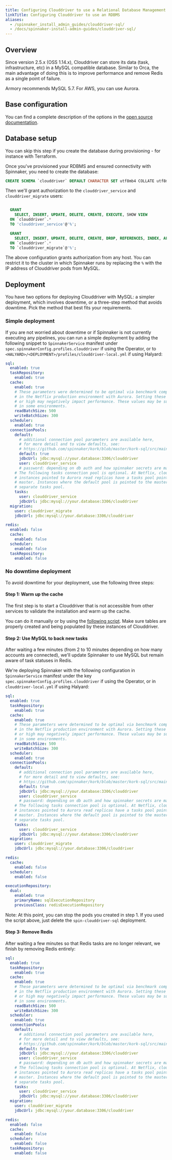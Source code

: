 ```yaml
---
title: Configuring Clouddriver to use a Relational Database Management System
linkTitle: Configuring Clouddriver to use an RDBMS
aliases:
  - /spinnaker_install_admin_guides/clouddriver-sql/
  - /docs/spinnaker-install-admin-guides/clouddriver-sql/
---
```

## Overview

Since version 2.5.x (OSS 1.14.x), Clouddriver can store its data (task, infrastructure, etc) in a MySQL compatible database. Similar to Orca, the main advantage of doing this is to improve performance and remove Redis as a single point of failure.

Armory recommends MySQL 5.7. For AWS, you can use Aurora.

## Base configuration

You can find a complete description of the options in the [open source documentation](https://www.spinnaker.io/setup/productionize/persistence/clouddriver-sql/).


## Database setup
You can skip this step if you create the database during provisioning - for instance with Terraform.

Once you've provisioned your RDBMS and ensured connectivity with Spinnaker, you need to create the database:

```sql
CREATE SCHEMA `clouddriver` DEFAULT CHARACTER SET utf8mb4 COLLATE utf8mb4_unicode_ci;
```

Then we'll grant authorization to the `clouddriver_service` and `clouddriver_migrate` users:

```sql

  GRANT
    SELECT, INSERT, UPDATE, DELETE, CREATE, EXECUTE, SHOW VIEW
  ON `clouddriver`.*
  TO 'clouddriver_service'@'%';

  GRANT
    SELECT, INSERT, UPDATE, DELETE, CREATE, DROP, REFERENCES, INDEX, ALTER, LOCK TABLES, EXECUTE, SHOW VIEW
  ON `clouddriver`.*
  TO `clouddriver_migrate`@'%';
```

The above configuration grants authorization from any host. You can restrict it to the cluster in which Spinnaker runs by replacing the `%` with the IP address of Clouddriver pods from MySQL.

## Deployment

You have two options for deploying Clouddriver with MySQL: a simpler deployment, which involves downtime, or a three-step method that avoids downtime. Pick the method that best fits your requirements.

### Simple deployment

If you are not worried about downtime or if Spinnaker is not currently executing any pipelines, you can run a simple deployment by adding the following snippet to `SpinnakerService` manifest under `spec.spinnakerConfig.profiles.clouddriver` if using the Operator, or to `<HALYARD>/<DEPLOYMENT>/profiles/clouddriver-local.yml` if using Halyard:

```yaml
sql:
  enabled: true
  taskRepository:
    enabled: true
  cache:
    enabled: true
    # These parameters were determined to be optimal via benchmark comparisons
    # in the Netflix production environment with Aurora. Setting these too low
    # or high may negatively impact performance. These values may be sub-optimal
    # in some environments.
    readBatchSize: 500
    writeBatchSize: 300
  scheduler:
    enabled: true
  connectionPools:
    default:
      # additional connection pool parameters are available here,
      # for more detail and to view defaults, see:
      # https://github.com/spinnaker/kork/blob/master/kork-sql/src/main/kotlin/com/netflix/spinnaker/kork/sql/config/ConnectionPoolProperties.kt
      default: true
      jdbcUrl: jdbc:mysql://your.database:3306/clouddriver
      user: clouddriver_service
      # password: depending on db auth and how spinnaker secrets are managed
    # The following tasks connection pool is optional. At Netflix, clouddriver
    # instances pointed to Aurora read replicas have a tasks pool pointed at the
    # master. Instances where the default pool is pointed to the master omit a
    # separate tasks pool.
    tasks:
      user: clouddriver_service
      jdbcUrl: jdbc:mysql://your.database:3306/clouddriver
  migration:
    user: clouddriver_migrate
    jdbcUrl: jdbc:mysql://your.database:3306/clouddriver

redis:
  enabled: false
  cache:
    enabled: false
  scheduler:
    enabled: false
  taskRepository:
    enabled: false
```


### No downtime deployment

To avoid downtime for your deployment, use the following three steps:

#### Step 1:  Warm up the cache

The first step is to start a Clouddriver that is not accessible from other services to validate the installation and warm up the cache.

You can do it manually or by using the [following script](https://gist.github.com/ncknt/983bb800451f00b39401852fefde69bf). Make sure tables are properly created and being populated by these instances of Clouddriver.

#### Step 2:  Use MySQL to back new tasks

After waiting a few minutes (from 2 to 10 minutes depending on how many accounts are connected), we'll update Spinnaker to use MySQL but remain aware of task statuses in Redis.

We're deploying Spinnaker with the following configuration in `SpinnakerService` manifest under the key `spec.spinnakerConfig.profiles.clouddriver` if using the Operator, or in `clouddriver-local.yml` if using Halyard:

```yaml
sql:
  enabled: true
  taskRepository:
    enabled: true
  cache:
    enabled: true
    # These parameters were determined to be optimal via benchmark comparisons
    # in the Netflix production environment with Aurora. Setting these too low
    # or high may negatively impact performance. These values may be sub-optimal
    # in some environments.
    readBatchSize: 500
    writeBatchSize: 300
  scheduler:
    enabled: true
  connectionPools:
    default:
      # additional connection pool parameters are available here,
      # for more detail and to view defaults, see:
      # https://github.com/spinnaker/kork/blob/master/kork-sql/src/main/kotlin/com/netflix/spinnaker/kork/sql/config/ConnectionPoolProperties.kt
      default: true
      jdbcUrl: jdbc:mysql://your.database:3306/clouddriver
      user: clouddriver_service
      # password: depending on db auth and how spinnaker secrets are managed
    # The following tasks connection pool is optional. At Netflix, clouddriver
    # instances pointed to Aurora read replicas have a tasks pool pointed at the
    # master. Instances where the default pool is pointed to the master omit a
    # separate tasks pool.
    tasks:
      user: clouddriver_service
      jdbcUrl: jdbc:mysql://your.database:3306/clouddriver
  migration:
    user: clouddriver_migrate
    jdbcUrl: jdbc:mysql://your.database:3306/clouddriver

redis:
  cache:
    enabled: false
  scheduler:
    enabled: false

executionRepository:
  dual:
    enabled: true
    primaryName: sqlExecutionRepository
    previousClass: redisExecutionRepository
```

Note: At this point, you can stop the pods you created in step 1. If you used the script above, just delete the `spin-clouddriver-sql` deployment.

#### Step 3:  Remove Redis

After waiting a few minutes so that Redis tasks are no longer relevant, we finish by removing Redis entirely:

```yaml
sql:
  enabled: true
  taskRepository:
    enabled: true
  cache:
    enabled: true
    # These parameters were determined to be optimal via benchmark comparisons
    # in the Netflix production environment with Aurora. Setting these too low
    # or high may negatively impact performance. These values may be sub-optimal
    # in some environments.
    readBatchSize: 500
    writeBatchSize: 300
  scheduler:
    enabled: true
  connectionPools:
    default:
      # additional connection pool parameters are available here,
      # for more detail and to view defaults, see:
      # https://github.com/spinnaker/kork/blob/master/kork-sql/src/main/kotlin/com/netflix/spinnaker/kork/sql/config/ConnectionPoolProperties.kt
      default: true
      jdbcUrl: jdbc:mysql://your.database:3306/clouddriver
      user: clouddriver_service
      # password: depending on db auth and how spinnaker secrets are managed
    # The following tasks connection pool is optional. At Netflix, clouddriver
    # instances pointed to Aurora read replicas have a tasks pool pointed at the
    # master. Instances where the default pool is pointed to the master omit a
    # separate tasks pool.
    tasks:
      user: clouddriver_service
      jdbcUrl: jdbc:mysql://your.database:3306/clouddriver
  migration:
    user: clouddriver_migrate
    jdbcUrl: jdbc:mysql://your.database:3306/clouddriver

redis:
  enabled: false
  cache:
    enabled: false
  scheduler:
    enabled: false
  taskRepository:
    enabled: false
```
